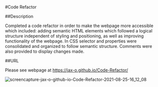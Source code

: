 #Code Refactor 

##Description

Completed a code refactor in order to make the webpage more accessible which included: adding semantic HTML elements
which followed a logical structure independent of styling and positioning, as well as improving functionality of the webpage. 
In CSS selector and properties were consolidated and organized to follow semantic structure. Comments were also provided
to display changes made.

##URL

Please see webpage at https://jax-o.github.io/Code-Refactor/

![screencapture-jax-o-github-io-Code-Refactor-2021-08-25-16_12_08](https://user-images.githubusercontent.com/88553985/130860837-c7fd21a4-d9d8-4189-8590-766c665eda73.png)

